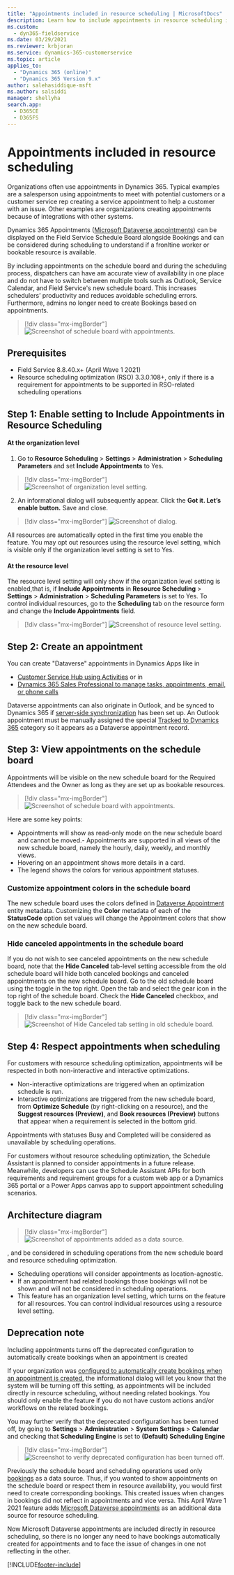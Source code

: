 ```yaml
---
title: "Appointments included in resource scheduling | MicrosoftDocs"
description: Learn how to include appointments in resource scheduling in Dynamics 365 Field Service.
ms.custom: 
  - dyn365-fieldservice
ms.date: 03/29/2021
ms.reviewer: krbjoran
ms.service: dynamics-365-customerservice
ms.topic: article
applies_to: 
  - "Dynamics 365 (online)"
  - "Dynamics 365 Version 9.x"
author: salehasiddique-msft
ms.author: salsiddi
manager: shellyha
search.app: 
  - D365CE
  - D365FS
---
```


# Appointments included in resource scheduling

Organizations often use appointments in Dynamics 365. Typical examples are a salesperson using appointments to meet with potential customers or a customer service rep creating a service appointment to help a customer with an issue. Other examples are organizations creating appointments because of integrations with other systems.

Dynamics 365 Appointments ([Microsoft Dataverse appointments](https://docs.microsoft.com/en-us/dynamics365/customer-engagement/web-api/appointment)) can be displayed on the Field Service Schedule Board alongside Bookings and can be considered during scheduling to understand if a fronltine worker or bookable resource is available. 

By including appointments on the schedule board and during the scheduling process, dispatchers can have am accurate view of availability in one place and do not have to switch between multiple tools such as Outlook, Service Calendar, and Field Service's new schedule board. This increases schedulers’ productivity and reduces avoidable scheduling errors. Furthermore, admins no longer need to create Bookings based on appointments. 

> [!div class="mx-imgBorder"]
> ![Screenshot of schedule board with appointments.](./media/Appointment05-ScheduleBoard.png)

## Prerequisites

- Field Service 8.8.40.x+ (April Wave 1 2021)
- Resource scheduling optimization (RSO) 3.3.0.108+, only if there is a requirement for appointments to be supported in RSO-related scheduling operations

## Step 1: Enable setting to Include Appointments in Resource Scheduling 


#### At the organization level 


1. Go to **Resource Scheduling** > **Settings** > **Administration** > **Scheduling Parameters** and set **Include Appointments** to Yes.

> [!div class="mx-imgBorder"]
> ![Screenshot of organization level setting.](./media/Appointment01-OrgLevelConfiguration.png)

2. An informational dialog will subsequently appear. Click the **Got it. Let’s enable button.** Save and close. 

> [!div class="mx-imgBorder"]
> ![Screenshot of dialog.](./media/Appointment02-Dialog.png)

All resources are automatically opted in the first time you enable the feature. You may opt out resources using the resource level setting, which is visible only if the organization level setting is set to Yes.  

#### At the resource level 

The resource level setting will only show if the organization level setting is enabled,that is, if **Include Appointments** in **Resource Scheduling** > **Settings** > **Administration** > **Scheduling Parameters** is set to Yes. 
To control individual resources, go to the **Scheduling** tab on the resource form and change the **Include Appointments** field. 

> [!div class="mx-imgBorder"]
> ![Screenshot of resource level setting.](./media/Appointment04-ResourceLevelConfiguration.png)


## Step 2: Create an appointment

You can create "Dataverse" appointments in Dynamics Apps like in
- [Customer Service Hub using Activities](https://docs.microsoft.com/dynamics365/customer-service/customer-service-hub-user-guide-basics#understand-activities) or in 
- [Dynamics 365 Sales Professional to manage tasks, appointments, email, or phone calls](https://docs.microsoft.com/dynamics365/sales-professional/manage-activities)

Dataverse appointments can also originate in Outlook, and be synced to Dynamics 365 if [server-side synchronization](https://docs.microsoft.com/en-us/power-platform/admin/server-side-synchronization) has been set up. An Outlook appointment must be manually assigned the special [Tracked to Dynamics 365](https://docs.microsoft.com/en-us/power-platform/admin/use-outlook-category-track-appointments-emails) category so it appears as a Dataverse appointment record.


## Step 3: View appointments on the schedule board

Appointments will be visible on the new schedule board for the Required Attendees and the Owner as long as they are set up as bookable resources. 



> [!div class="mx-imgBorder"]
> ![Screenshot of schedule board with appointments.](./media/Appointment05-ScheduleBoard.png)


Here are some key points:
- Appointments will show as read-only mode on the new schedule board and cannot be moved.- Appointments are supported in all views of the new schedule board, namely the hourly, daily, weekly, and monthly views. 
- Hovering on an appointment shows more details in a card. 
- The legend shows the colors for various appointment statuses.

### Customize appointment colors in the schedule board

The new schedule board uses the colors defined in [Dataverse Appointment](https://docs.microsoft.com/en-us/dynamics365/customer-engagement/web-api/appointment) entity  metadata. Customizing the **Color** metadata of each of the **StatusCode** option set values will change the Appointment colors that show on the new schedule board.  

### Hide canceled appointments in the schedule board

If you do not wish to see canceled appointments on the new schedule board, note that the **Hide Canceled** tab-level setting accessible from the old schedule board will hide both canceled bookings and canceled appointments on the new schedule board. 
Go to the old schedule board using the toggle in the top right. Open the tab and select the gear icon in the top right of the schedule board. Check the **Hide Canceled** checkbox, and toggle back to the new schedule board. 

> [!div class="mx-imgBorder"]
> ![Screenshot of Hide Canceled tab setting in old schedule board.](./media/Appointment06-HideCanceledAppointment.png)

## Step 4: Respect appointments when scheduling 

For customers with resource scheduling optimization, appointments will be respected in both non-interactive and interactive optimizations. 

- Non-interactive optimizations are triggered when an optimization schedule is run. 
- Interactive optimizations are triggered from the new schedule board, from **Optimize Schedule** (by right-clicking on a resource), and the **Suggest resources (Preview)**, and **Book resources (Preview)** buttons that appear when a requirement is selected in the bottom grid. 

Appointments with statuses Busy and Completed will be considered as unavailable by scheduling operations. 

For customers without resource scheduling optimization, the Schedule Assistant is planned to consider appointments in a future release. Meanwhile, developers can use the Schedule Assistant APIs for both requirements and requirement groups for a custom web app or a Dynamics 365 portal or a Power Apps canvas app to support appointment scheduling scenarios. 

## Architecture diagram

> [!div class="mx-imgBorder"]
> ![Screenshot of appointments added as a data source.](./media/Appointment00-BlockDiagramResized.png)


, and be considered in scheduling operations from the new schedule board and resource scheduling optimization.
- Scheduling operations will consider appointments as location-agnostic.</li>
- If an appointment had related bookings those bookings will not be shown and will not be considered in scheduling operations. </li>
- This feature has an organization level setting, which turns on the feature for all resources. You can control individual resources using a resource level setting.</li>



## Deprecation note

Including appointments turns off the deprecated configuration to automatically create bookings when an appointment is created

If your organization was [configured to automatically create bookings when an appointment is created](../shared/urs/schedule-new-entity.md#appointment-scheduling-with-universal-resource-scheduling), the informational dialog will let you know that the system will be turning off this setting, as appointments will be included directly in resource scheduling, without needing related bookings. You should only enable the feature if you do not have custom actions and/or workflows on the related bookings. 

You may further verify that the deprecated configuration has been turned off, by going to **Settings** > **Administration** > **System Settings** > **Calendar** and checking that **Scheduling Engine** is set to **(Default) Scheduling Engine**

> [!div class="mx-imgBorder"]
> ![Screenshot to verify deprecated configuration has been turned off.](./media/Appointment03-DeprecatedFeatureIsOff.png)


 Previously the schedule board and scheduling operations used only [bookings](https://docs.microsoft.com/en-us/dynamics365/customer-engagement/web-api/bookableresourcebooking) as a data source. Thus, if you wanted to show appointments on the schedule board or respect them in resource availability, you would first need to create corresponding bookings. This created issues when changes in bookings did not reflect in appointments and vice versa. This April Wave 1 2021 feature adds [Microsoft Dataverse appointments](https://docs.microsoft.com/en-us/dynamics365/customer-engagement/web-api/appointment) as an additional data source for resource scheduling.

Now Microsoft Dataverse appointments are included directly in resource scheduling, so there is no longer any need to have bookings automatically created for appointments and to face the issue of changes in one not reflecting in the other. 

[!INCLUDE[footer-include](../includes/footer-banner.md)]